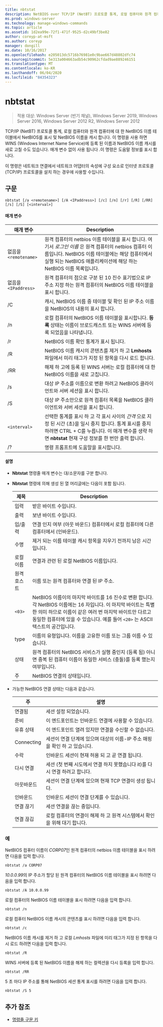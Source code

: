 ```yaml
---
title: nbtstat
description: NetBIOS over TCP/IP (NetBT) 프로토콜 통계, 로컬 컴퓨터와 원격 컴퓨터의 NetBIOS 이름 테이블, NetBIOS 이름 캐시를 표시 하는 nbtstat 명령에 대 한 참조 항목입니다.
ms.prod: windows-server
ms.technology: manage-windows-commands
ms.topic: article
ms.assetid: 1d2ea99e-72f1-471f-9525-d2c49bf3be82
author: coreyp-at-msft
ms.author: coreyp
manager: dongill
ms.date: 10/16/2017
ms.openlocfilehash: e205013dc5716b76981e0c9bae667d48802dfc74
ms.sourcegitcommit: 5e313a004663adb54c90962cfdad9ae889246151
ms.translationtype: MT
ms.contentlocale: ko-KR
ms.lasthandoff: 06/04/2020
ms.locfileid: "84354323"
---
```

# <a name="nbtstat"></a>nbtstat

> 적용 대상: Windows Server (반기 채널), Windows Server 2019, Windows Server 2016, Windows Server 2012 R2, Windows Server 2012

TCP/IP (NetBT) 프로토콜 통계, 로컬 컴퓨터와 원격 컴퓨터에 대 한 NetBIOS 이름 테이블에서 NetBIOS를 표시 및 NetBIOS 이름을 캐시 합니다. 이 명령을 사용 하면 WINS (Windows Internet Name Service)에 등록 된 이름과 NetBIOS 이름 캐시를 새로 고칠 수도 있습니다. 매개 변수 없이 사용 됩니다 .이 명령은 도움말 정보를 표시 합니다.

이 명령은 네트워크 연결에서 네트워크 어댑터의 속성에 구성 요소로 인터넷 프로토콜 (TCP/IP) 프로토콜을 설치 하는 경우에 사용할 수입니다.

## <a name="syntax"></a>구문

```
nbtstat [/a <remotename>] [/A <IPaddress>] [/c] [/n] [/r] [/R] [/RR] [/s] [/S] [<interval>]
```

#### <a name="parameters"></a>매개 변수

| 매개 변수 | Description |
| --------- | ----------- |
| 없음을`<remotename>` | 원격 컴퓨터의 netbios 이름 테이블을 표시 합니다. 여기서 *로그인 이름* 은 원격 컴퓨터의 netbios 컴퓨터 이름입니다. NetBIOS 이름 테이블에는 해당 컴퓨터에서 실행 되는 NetBIOS 애플리케이션에 해당 하는 NetBIOS 이름 목록입니다. |
| 없음을`<IPaddress>` | 원격 컴퓨터의 점으로 구분 된 10 진수 표기법으로 IP 주소 지정 하는 원격 컴퓨터의 NetBIOS 이름 테이블을 표시 합니다. |
| /C | 캐시, NetBIOS 이름 중 테이블 및 확인 된 IP 주소 이름을 NetBIOS의 내용의 표시 합니다. |
| /n | 로컬 컴퓨터의 NetBIOS 이름 테이블을 표시합니다. **등록** 상태는 이름이 브로드캐스트 또는 WINS 서버에 등록 되었음을 나타냅니다. |
| /r | NetBIOS 이름 확인 통계가 표시 됩니다. |
| /R | NetBIOS 이름 캐시의 콘텐츠를 제거 하 고 **Lmhosts** 파일에서 미리 태그가 지정 된 항목을 다시 로드 합니다. |
| /RR | 해제 하 고에 등록 된 WINS 서버는 로컬 컴퓨터에 대 한 NetBIOS 이름을 새로 고칩니다. |
| /s | 대상 IP 주소를 이름으로 변환 하려고 NetBIOS 클라이언트와 서버 세션을 표시 합니다. |
| /S | 대상 IP 주소만으로 원격 컴퓨터 목록을 NetBIOS 클라이언트와 서버 세션을 표시 합니다. |
| `<interval>` | 선택한 통계를 표시 하 고 각 표시 사이의 *간격* 으로 지정 된 시간 (초)을 일시 중지 합니다. 통계 표시를 중지 하려면 CTRL + C를 누릅니다. 이 매개 변수를 생략 하면 **nbtstat** 현재 구성 정보를 한 번만 출력 합니다. |
| /? | 명령 프롬프트에 도움말을 표시합니다. |

#### <a name="remarks"></a>설명

- **Nbtstat** 명령줄 매개 변수는 대/소문자를 구분 합니다.

- **Nbtstat** 명령에 의해 생성 된 열 머리글에는 다음이 포함 됩니다.

    | 제목 | Description |
    | ------- | ----------- |
    | 입력 | 받은 바이트 수입니다. |
    | 출력 | 보낸 바이트 수입니다. |
    | 입/출력 | 연결 인지 여부 (아웃 바운드) 컴퓨터에서 로컬 컴퓨터에 다른 컴퓨터에서 (인바운드). |
    | 수명 | 제거 되는 이름 테이블 캐시 항목을 지우기 전까지 남은 시간입니다. |
    | 로컬 이름 | 연결과 관련 된 로컬 NetBIOS 이름입니다. |
    | 원격 호스트 | 이름 또는 원격 컴퓨터와 연결 된 IP 주소. |
    | `<03>` | NetBIOS 이름이의 마지막 바이트를 16 진수로 변환 합니다. 각 NetBIOS 이름에는 16 자입니다. 이 마지막 바이트는 특별 한 의미 하므로 이름이 같은 여러 번 마지막 바이트만 다르고 동일한 컴퓨터에 있을 수 있습니다. 예를 들어 `<20>` 는 ASCII 텍스트의 공간입니다. |
    | type | 이름의 유형입니다. 이름을 고유한 이름 또는 그룹 이름 수 있습니다. |
    | 상태 | 원격 컴퓨터의 NetBIOS 서비스가 실행 중인지 (등록 됨) 아니면 중복 된 컴퓨터 이름이 동일한 서비스 (충돌)를 등록 했는지 여부입니다. |
    | 주 | NetBIOS 연결의 상태입니다. |

- 가능한 NetBIOS 연결 상태는 다음과 같습니다.

    | 주 | 설명 |
    | ------- | ----------- |
    | 연결됨 | 세션 설정 되었습니다. |
    | 준비 | 이 엔드포인트는 인바운드 연결에 사용할 수 있습니다. |
    | 유휴 상태 | 이 엔드포인트 열려 있지만 연결을 수신할 수 없습니다. |
    | Connecting | 세션이 연결 단계에 있으며 대상의 이름-IP 주소 매핑을 확인 하 고 있습니다. |
    | 수락 | 인바운드 세션이 현재 허용 되 고 곧 연결 됩니다. |
    | 다시 연결 | 세션 (첫 번째 시도에서 연결 하지 못했습니다 it)를 다시 연결 하려고 합니다. |
    | 아웃바운드 | 세션이 연결 단계에 있으며 현재 TCP 연결이 생성 됩니다. |
    | 인바운드 | 인바운드 세션이 연결 단계를 수 있습니다. |
    | 연결 끊기 | 세션 연결을 끊는 중입니다. |
    | 연결 끊김 | 로컬 컴퓨터의 연결이 해제 하 고 원격 시스템에서 확인을 위해 대기 합니다. |

### <a name="examples"></a>예

NetBIOS 컴퓨터 이름이 *CORP07*인 원격 컴퓨터의 netbios 이름 테이블을 표시 하려면 다음을 입력 합니다.

```
nbtstat /a CORP07
```

*10.0.0.99*의 IP 주소가 할당 된 원격 컴퓨터의 NetBIOS 이름 테이블을 표시 하려면 다음을 입력 합니다.

```
nbtstat /A 10.0.0.99
```

로컬 컴퓨터의 NetBIOS 이름 테이블을 표시 하려면 다음을 입력 합니다.

```
nbtstat /n
```

로컬 컴퓨터 NetBIOS 이름 캐시의 콘텐츠를 표시 하려면 다음을 입력 합니다.

```
nbtstat /c
```

NetBIOS 이름 캐시를 제거 하 고 로컬 *Lmhosts* 파일에 미리 태그가 지정 된 항목을 다시 로드 하려면 다음을 입력 합니다.

```
nbtstat /R
```

WINS 서버에 등록 된 NetBIOS 이름을 해제 하는 컬렉션을 다시 등록을 입력 합니다.

```
nbtstat /RR
```

5 초 마다 IP 주소를 통해 NetBIOS 세션 통계 표시를 하려면 다음을 입력 합니다.

```
nbtstat /S 5
```

## <a name="additional-references"></a>추가 참조

- [명령줄 구문 키](command-line-syntax-key.md)
